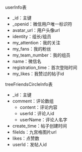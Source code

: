 userInfo表

* _id：主键
* _openid：微信用户唯一标识符
* avatar_url：用户头像url
* identity：组长/组员
* my_attention：我的关注
* my_fans：我的粉丝
* my_team_number：我的组员
* name：微信名
* registration_time：首次登陆时间
* my_likes：我赞过的帖子id



treeFriendsCircleInfo表

* _id：主键
* comment：评论数组
  * content：评论内容
  * userId：评论人id
  * userName：评论人名字
* create_time：帖子创建时间
* fileIds：九宫格图片url
* likes：点赞数
* userId：发帖人id